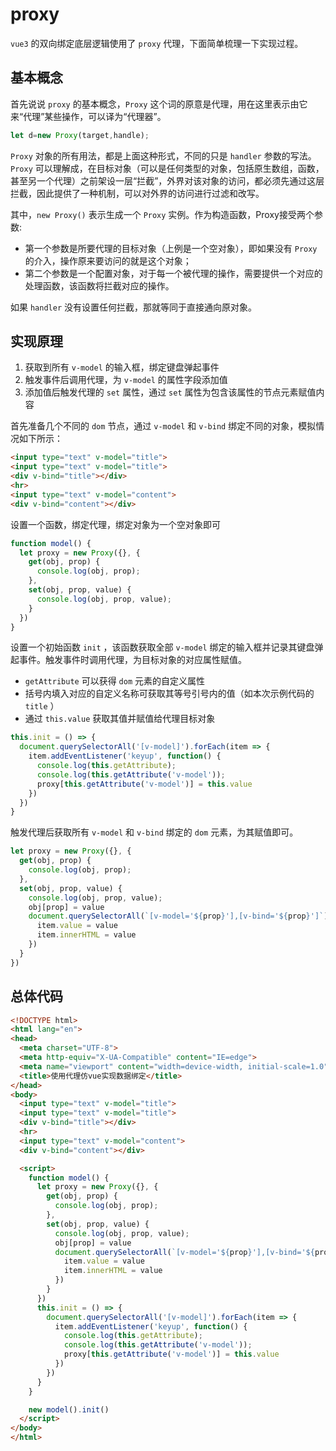 # proxy

`vue3` 的双向绑定底层逻辑使用了 `proxy` 代理，下面简单梳理一下实现过程。

## 基本概念

首先说说 `proxy` 的基本概念，`Proxy`  这个词的原意是代理，用在这里表示由它来“代理”某些操作，可以译为“代理器”。

```js
let d=new Proxy(target,handle);
```

`Proxy` 对象的所有用法，都是上面这种形式，不同的只是 `handler` 参数的写法。`Proxy` 可以理解成，在目标对象（可以是任何类型的对象，包括原生数组，函数，甚至另一个代理）之前架设一层“拦截”，外界对该对象的访问，都必须先通过这层拦截，因此提供了一种机制，可以对外界的访问进行过滤和改写。

其中，`new Proxy()` 表示生成一个 `Proxy` 实例。作为构造函数，Proxy接受两个参数:

- 第一个参数是所要代理的目标对象（上例是一个空对象），即如果没有 `Proxy` 的介入，操作原来要访问的就是这个对象；
- 第二个参数是一个配置对象，对于每一个被代理的操作，需要提供一个对应的处理函数，该函数将拦截对应的操作。

如果 `handler` 没有设置任何拦截，那就等同于直接通向原对象。

## 实现原理

1. 获取到所有 `v-model` 的输入框，绑定键盘弹起事件
2. 触发事件后调用代理，为 `v-model` 的属性字段添加值
3. 添加值后触发代理的 `set` 属性，通过 `set` 属性为包含该属性的节点元素赋值内容

首先准备几个不同的 `dom` 节点，通过 `v-model` 和 `v-bind` 绑定不同的对象，模拟情况如下所示：

```html
<input type="text" v-model="title">
<input type="text" v-model="title">
<div v-bind="title"></div>
<hr>
<input type="text" v-model="content">
<div v-bind="content"></div>
```

设置一个函数，绑定代理，绑定对象为一个空对象即可

```js
function model() {
  let proxy = new Proxy({}, {
    get(obj, prop) {
      console.log(obj, prop);
    },
    set(obj, prop, value) {
      console.log(obj, prop, value);
    }
  })
}
```

设置一个初始函数 `init` ，该函数获取全部 `v-model` 绑定的输入框并记录其键盘弹起事件。触发事件时调用代理，为目标对象的对应属性赋值。

- `getAttribute` 可以获得 `dom` 元素的自定义属性
- 括号内填入对应的自定义名称可获取其等号引号内的值（如本次示例代码的 `title` ）
- 通过 `this.value` 获取其值并赋值给代理目标对象

```js
this.init = () => {
  document.querySelectorAll('[v-model]').forEach(item => {
    item.addEventListener('keyup', function() {
      console.log(this.getAttribute);
      console.log(this.getAttribute('v-model'));
      proxy[this.getAttribute('v-model')] = this.value
    })
  })
}
```

触发代理后获取所有 `v-model` 和 `v-bind` 绑定的 `dom` 元素，为其赋值即可。

```js
let proxy = new Proxy({}, {
  get(obj, prop) {
    console.log(obj, prop);
  },
  set(obj, prop, value) {
    console.log(obj, prop, value);
    obj[prop] = value
    document.querySelectorAll(`[v-model='${prop}'],[v-bind='${prop}']`).forEach(item => {
      item.value = value
      item.innerHTML = value
    })
  }
})
```

## 总体代码

```html
<!DOCTYPE html>
<html lang="en">
<head>
  <meta charset="UTF-8">
  <meta http-equiv="X-UA-Compatible" content="IE=edge">
  <meta name="viewport" content="width=device-width, initial-scale=1.0">
  <title>使用代理仿vue实现数据绑定</title>
</head>
<body>
  <input type="text" v-model="title">
  <input type="text" v-model="title">
  <div v-bind="title"></div>
  <hr>
  <input type="text" v-model="content">
  <div v-bind="content"></div>

  <script>
    function model() {
      let proxy = new Proxy({}, {
        get(obj, prop) {
          console.log(obj, prop);
        },
        set(obj, prop, value) {
          console.log(obj, prop, value);
          obj[prop] = value
          document.querySelectorAll(`[v-model='${prop}'],[v-bind='${prop}']`).forEach(item => {
            item.value = value
            item.innerHTML = value
          })
        }
      })
      this.init = () => {
        document.querySelectorAll('[v-model]').forEach(item => {
          item.addEventListener('keyup', function() {
            console.log(this.getAttribute);
            console.log(this.getAttribute('v-model'));
            proxy[this.getAttribute('v-model')] = this.value
          })
        })
      }
    }

    new model().init()
  </script>
</body>
</html>
```



